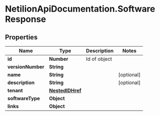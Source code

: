 # NetilionApiDocumentation.SoftwareResponse

## Properties
Name | Type | Description | Notes
------------ | ------------- | ------------- | -------------
**id** | **Number** | Id of object | 
**versionNumber** | **String** |  | 
**name** | **String** |  | [optional] 
**description** | **String** |  | [optional] 
**tenant** | [**NestedIDHref**](NestedIDHref.md) |  | 
**softwareType** | **Object** |  | 
**links** | **Object** |  | 
